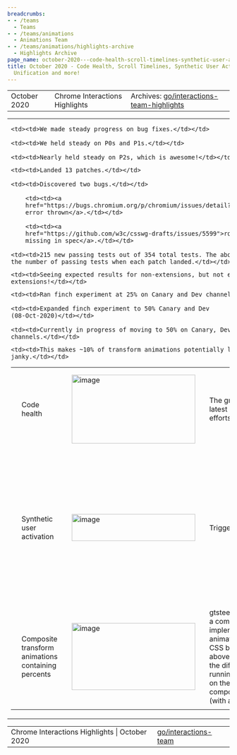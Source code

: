 ```yaml
---
breadcrumbs:
- - /teams
  - Teams
- - /teams/animations
  - Animations Team
- - /teams/animations/highlights-archive
  - Highlights Archive
page_name: october-2020---code-health-scroll-timelines-synthetic-user-activation-scroll-unification-and-more
title: October 2020 - Code Health, Scroll Timelines, Synthetic User Activation, Scroll
  Unification and more!
---
```


<table>
<tr>

<td>October 2020</td>

<td>Chrome Interactions Highlights</td>

<td>Archives: <a href="http://go/animations-team-highlights">go/interactions-team-highlights</a></td>

</tr>
</table>

<table>
<tr>

<td><table></td>
<td><tr></td>

<td><td>Code health</td></td>

<td><td><img alt="image" src="https://lh6.googleusercontent.com/xJwdlxgVeI_5sRA_9M84xtpBFGxhvbM3k5rh8WkY1amz0En2FzMyDTzkbees703Q1p3NI8CCXvPeZKa3d6sws_iBMp_ghQCabFfO8UNZhaAIbfy0RyaOyHAdm24N6UZInFfdN-d4Xw" height=156 width=280></td></td>

<td><td>The graph shows our latest bug fixing efforts in this sprint:</td></td>

    <td><td>We made steady progress on bug fixes.</td></td>

    <td><td>We held steady on P0s and P1s.</td></td>

    <td><td>Nearly held steady on P2s, which is awesome!</td></td>

<td><td>Scroll timeline</td></td>

<td><td><img alt="image" src="https://lh6.googleusercontent.com/ZbP3FFl7dRFLp2GGpe3p8KczY5F8HvAf8MZ1u3Qtg6WCfEUFazVxKtu1Gx3eD549C0XrFdj56u0_-JMEieRwgxJ03l7FgQc20XXdQ91LQYCJ6WI5ienDXocT5akvryNMG9r6ZKnnhA" height=173 width=280></td></td>

<td><td>flackr@ made tremendous progress on scroll timeline polyfill:</td></td>

    <td><td>Landed 13 patches.</td></td>

    <td><td>Discovered two bugs.</td></td>

        <td><td><a
        href="https://bugs.chromium.org/p/chromium/issues/detail?id=1136516">Wrong
        error thrown</a>.</td></td>

        <td><td><a
        href="https://github.com/w3c/csswg-drafts/issues/5599">rootMargin
        missing in spec</a>.</td></td>

    <td><td>215 new passing tests out of 354 total tests. The above graph shows
    the number of passing tests when each patch landed.</td></td>

<td></tr></td>
<td><tr></td>

<td><td>Synthetic user activation</td></td>

<td><td><img alt="image" src="https://lh3.googleusercontent.com/c6IkBfhps0LESw400Jqxdjjpj7XsHgR2b6t-XUN9lfxnFPr90s_6w52JVkEwfmDhXopgnIkZr_7e8oog5hKmSNCSNxxuZ2LOtQZjpfsQzCZZT5DbbIyDk47-tCqnTwjRy6nFdSG8fg" height=61 width=280></td></td>

<td><td>TriggerForConsuming</td></td>

<td><td><img alt="image" src="https://lh6.googleusercontent.com/JjVgSv_R4_qqTxquFfOongu6_TRaLH6OFw5UMoL7mORq0-dTwwQgdk9rct47sueeDvMVmO9xuXPCfRDc_td0pjyhGgEpYGScfCY6L12DwPKLnw-TPfNfzonohCE378LwS9AEWv0gzA" height=73 width=280></td></td>

<td><td>TriggerForTrasient</td></td>

<td><td><img alt="image" src="https://lh3.googleusercontent.com/sh5326ffsVwtpQokg4bUu_7WDewdbY7pGXuf_KmzMREI4LJSqSbCWzGy4Zh4mtiYzaQaYp18zmM_JNWYOjagj8uRfAu-Fxr3c_5ObfCVeMhjiYHT7W4z4KweHJxSevTeWuvGcI9YDg" height=73 width=280></td></td>

<td><td>TriggerForSticky</td></td>

<td><td>mustaq@ has done with UMA for synthetic triggers.</td></td>

    <td><td>Seeing expected results for non-extensions, but not expected for
    extensions!</td></td>

<td><td>Scroll unification</td></td>

<td><td>liviutinta@ organized the remaining work on scroll unification, and splits the work between Q4 2020 and Q1 2021. This <a href="https://docs.google.com/document/d/1O4vOub0CuXSbO-wAmDU1qe9D0wbdKT0y6sXIWTV67kY/edit">doc</a> captures the work nicely.</td></td>

<td><td>Click/Auxclick as pointer event</td></td>

<td><td>mustaq@ is working on a finch experiment on this feature..</td></td>

    <td><td>Ran finch experiment at 25% on Canary and Dev channels.</td></td>

    <td><td>Expanded finch experiment to 50% Canary and Dev
    (08-Oct-2020)</td></td>

    <td><td>Currently in progress of moving to 50% on Canary, Dev and Beta
    channels.</td></td>

<td></tr></td>
<td><tr></td>

<td><td>Composite transform animations containing percents</td></td>

<td><td><img alt="image" src="https://lh3.googleusercontent.com/nQK5QSx3LIfliPdWvIqzLwi6DnDQfUoeKfI1WhQVbbsrxkk1ia7ArlTZJv4gTLWRWOkmcJgfEHYBu_i3RTYsBxVEm7boLhw_uMefaacgKyx9Nbdpgv4_FRD3-xwrLYIywp6GxOWhUg" height=152 width=280></td></td>

<td><td>gtsteel@ has landed a complete implementation for animations targeting CSS boxes. The above <a href="https://codepen.io/george-steel/pen/PozWObd">demo</a> shows the difference of running the animation on the main vs the compositor thread (with artificial jank).</td></td>

    <td><td>This makes ~10% of transform animations potentially less
    janky.</td></td>

<td><td>Devtool input protocol</td></td>

<td><td>lanwei@ has merged the spec change of adding pointerevent’s additional properties to Webdriver Action API and added these properties to Devtool Input Protocol.</td></td>

<td><td><img alt="image" src="https://lh6.googleusercontent.com/RQny9ZhNN2UyqoAqjiwuXqdTyl37qRD1F-nz_QzO0Ek9C8SfAi0NDPVJ2u98y_4sOnKitQoTKZLgNhavYFMXEltcjdwWsZlFSoECxfDXjNvfdpYja9lEUuIuUuT7o8xRO5aKKU3D8w" height=138 width=131><img alt="image" src="https://lh4.googleusercontent.com/kHpOsjzL05GfwKCnwHLX2ADNBpz5Cd4KiARdKGms-JT1T6ZTfgMcjet25TebhGV1D4w6gSH7wClwo9ZhvVhkpr0MbgYhbSc1WXfu1ZBITGep1yYN1X3_lMNlMHUOgbpFFHWwLbAYmA" height=132 width=144></td></td>

<td></tr></td>
<td></table></td>

</tr>
</table>

<table>
<tr>

<td>Chrome Interactions Highlights | October 2020</td>

<td><a href="http://go/interactions-team">go/interactions-team</a></td>

</tr>
</table>